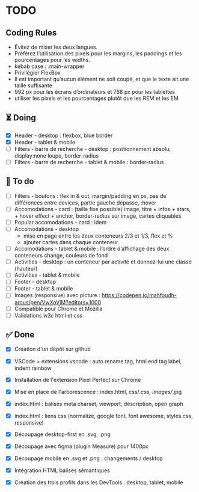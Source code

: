 # TODO

## Coding Rules
- Évitez de mixer les deux langues. 
- Préférez l’utilisation des pixels pour les margins, les paddings et les pourcentages pour les widths.
- kebab case : .main-wrapper
- Privilégier FlexBox
- Il est important qu’aucun élément ne soit coupé, et que le texte ait une taille suffisante
- 992 px pour les écrans d’ordinateurs et 768 px pour les tablettes
- utiliser les pixels et les pourcentages plutôt que les REM et les EM
## ⏳ Doing
- [x] Header - desktop : flexbox, blue border
- [x] Header - tablet & mobile
- [ ] Filters - barre de recherche - desktop  : positionnement absolu, display:none loupe, border-radius
- [ ] Filters - barre de recherche - tablet & mobile : border-radius

## 🎯 To do
- [ ] Filters - boutons : flex in & out,  margin/padding en px, pas de différences entre devices, partie gauche dépasse, :hover
- [ ] Accomodations - card : (taille fixe possible) image, titre + infos + stars, + hover effect + anchor, border-radius sur image, cartes cliquables
- [ ] Popular accomodations - card : idem
- [ ] Accomodations - desktop
    - mise en page entre les deux conteneurs 2/3 et 1/3, flex et %
    - ajouter cartes dans chaque conteneur
- [ ] Accomodations - tablet & mobile : l’ordre d’affichage des deux conteneurs change, couleurs de fond
- [ ] Activities - desktop : un conteneur par activité et donnez-lui une classe (hauteur)
- [ ] Activities - tablet & mobile
- [ ] Footer - desktop
- [ ] Footer - tablet & mobile
- [ ] Images (responsive) avec picture : https://codepen.io/mahfoudh-arous/pen/VwXoVjM?editors=1000 
- [ ] Compatible pour Chrome et Mozilla
- [ ] Validations w3c html et css

## ✅ Done
- [x] Création d'un dépôt sur github
- [x] VSCode + extensions vscode : auto rename tag, html end tag label, indent rainbow
- [x] Installation de l'extension Pixel Perfect sur Chrome
- [x] Mise en place de l'arborescence  : index.html, css/*.css, images/*.jpg
- [x] index.html : balises meta charset, viewport, description, open graph
- [x] index.html : liens css (normalize, google font, font awesome, styles.css, responsive)
- [x] Découpage desktop-first en .svg, .png
- [x] Découpage avec figma (plugin Measure) pour 1400px
- [x] Découpage mobile en .svg et .png : changements / desktop
- [x] Intégration HTML balises sémantiques
- [x] Création des trois profils dans les DevTools : desktop, tablet, mobile


